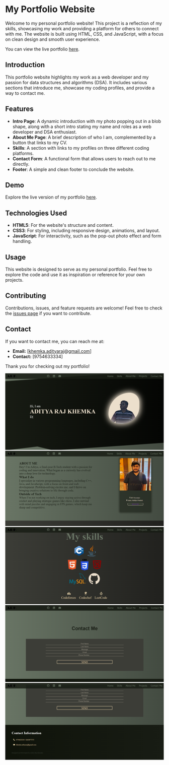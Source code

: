 # My Portfolio Website

Welcome to my personal portfolio website! This project is a reflection of my skills, showcasing my work and providing a platform for others to connect with me.
The website is built using HTML, CSS, and JavaScript, with a focus on clean design and smooth user experience.

You can view the live portfolio [here](https://aditya22102002.github.io/Portfolio/).

## Introduction

This portfolio website highlights my work as a web developer and my passion for data structures and algorithms (DSA).
It includes various sections that introduce me, showcase my coding profiles, and provide a way to contact me.

## Features

- **Intro Page**: A dynamic introduction with my photo popping out in a blob shape, along with a short intro stating my name and roles as a web developer and DSA enthusiast.
- **About Me Page**: A brief description of who I am, complemented by a button that links to my CV.
- **Skills**: A section  with links to my profiles on three different coding platforms.
- **Contact Form**: A functional form that allows users to reach out to me directly.
- **Footer**: A simple and clean footer to conclude the website.

## Demo

Explore the live version of my portfolio [here](https://aditya22102002.github.io/Portfolio/).

## Technologies Used

- **HTML5**: For the website's structure and content.
- **CSS3**: For styling, including responsive design, animations, and layout.
- **JavaScript**: For interactivity, such as the pop-out photo effect and form handling.

## Usage

This website is designed to serve as my personal portfolio. Feel free to explore the code and use it as inspiration or reference for your own projects.

## Contributing

Contributions, issues, and feature requests are welcome! Feel free to check the [issues page](https://github.com/aditya22102002/portfolio/issues) if you want to contribute.

## Contact

If you want to contact me, you can reach me at:

- **Email:** [khemka.adityaraj@gmail.com]
- **Contact:** [9754633334]

Thank you for checking out my portfolio!

![Example Image](home.png)
![Example Image](about.png)
![Example Image](skills.png)
![Example Image](contact.png)
![Example Image](end.png)


